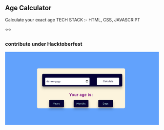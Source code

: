 ## Age Calculator 

Calculate your exact age 
TECH STACK :- HTML, CSS, JAVASCRIPT

⭐⭐

### contribute under Hacktoberfest

![screenshot](project-screenshot.jpg)
